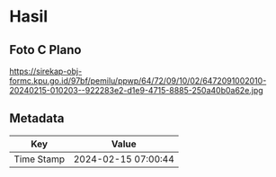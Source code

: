 # Hasil

## Foto C Plano

https://sirekap-obj-formc.kpu.go.id/97bf/pemilu/ppwp/64/72/09/10/02/6472091002010-20240215-010203--922283e2-d1e9-4715-8885-250a40b0a62e.jpg


## Metadata

| Key        | Value               |
| ---------- | ------------------- |
| Time Stamp | 2024-02-15 07:00:44 |



